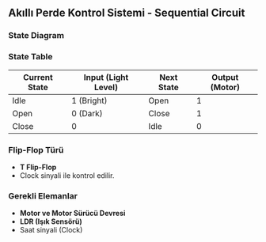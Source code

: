 ## Akıllı Perde Kontrol Sistemi - Sequential Circuit

### State Diagram



### State Table
| Current State | Input (Light Level) | Next State | Output (Motor) |
|---------------|---------------------|------------|----------------|
| Idle          | 1 (Bright)         | Open       | 1              |
| Open          | 0 (Dark)           | Close      | 1              |
| Close         | 0                  | Idle       | 0              |

### Flip-Flop Türü
- **T Flip-Flop**
- Clock sinyali ile kontrol edilir.

### Gerekli Elemanlar
- **Motor ve Motor Sürücü Devresi**
- **LDR (Işık Sensörü)**
- Saat sinyali (Clock)
